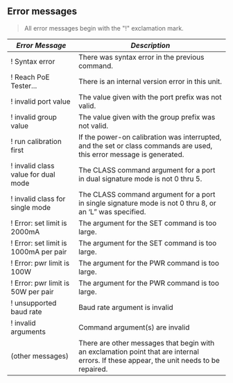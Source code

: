 Error messages
--------------

>   All error messages begin with the "!" exclamation mark.

| *Error Message*                       | *Description*                                                                                                                           |
|---------------------------------------|-----------------------------------------------------------------------------------------------------------------------------------------|
| ! Syntax error                        | There was syntax error in the previous command.                                                                                         |
| ! Reach PoE Tester...                 | There is an internal version error in this unit.                                                                                        |
| ! invalid port value                  | The value given with the port prefix was not valid.                                                                                     |
| ! invalid group value                 | The value given with the group prefix was not valid.                                                                                    |
| ! run calibration first               | If the power-on calibration was interrupted, and the set or class commands are used, this error message is generated.                   |
| ! invalid class value for dual mode   | The CLASS command argument for a port in dual signature mode is not 0 thru 5.                                                           |
| ! invalid class for single mode       | The CLASS command argument for a port in single signature mode is not 0 thru 8, or an ‘L” was specified.                                |
| ! Error: set limit is 2000mA          | The argument for the SET command is too large.                                                                                          |
| ! Error: set limit is 1000mA per pair | The argument for the SET command is too large.                                                                                          |
| ! Error: pwr limit is 100W            | The argument for the PWR command is too large.                                                                                          |
| ! Error: pwr limit is 50W per pair    | The argument for the PWR command is too large.                                                                                          |
| ! unsupported baud rate               | Baud rate argument is invalid                                                                                                           |
| ! invalid arguments                   | Command argument(s) are invalid                                                                                                         |
| (other messages)                      | There are other messages that begin with an exclamation point that are internal errors. If these appear, the unit needs to be repaired. |
